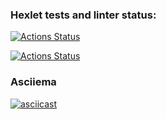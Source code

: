 ### Hexlet tests and linter status:
[![Actions Status](https://github.com/Puhovon/frontend-project-46/workflows/hexlet-check/badge.svg)](https://github.com/Puhovon/frontend-project-46/actions)

[![Actions Status](https://github.com/Puhovon/frontend-project-46/workflows/test-and-lint/badge.svg)](https://github.com/Puhovon/frontend-project-46/actions)

### Asciiema
[![asciicast](https://asciinema.org/a/DObOwValJgSYFzgZxIQWi11Dz.svg)](https://asciinema.org/a/DObOwValJgSYFzgZxIQWi11Dz)
